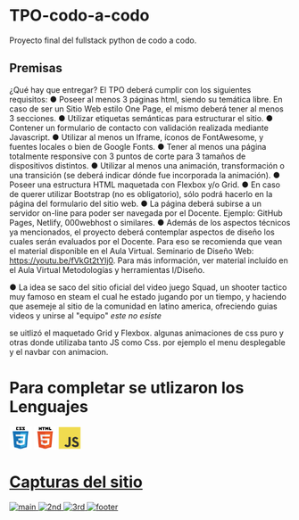# TPO-codo-a-codo
Proyecto final del fullstack python de codo a codo.

## Premisas ## 

¿Qué hay que entregar?
  El TPO deberá cumplir con los siguientes requisitos:
     ● Poseer al menos 3 páginas html, siendo su temática libre. En caso de ser un Sitio Web estilo
  One Page, el mismo deberá tener al menos 3 secciones.
     ● Utilizar etiquetas semánticas para estructurar el sitio.
     ● Contener un formulario de contacto con validación realizada mediante Javascript.
     ● Utilizar al menos un Iframe, íconos de FontAwesome, y fuentes locales o bien de Google
        Fonts.
     ● Tener al menos una página totalmente responsive con 3 puntos de corte para 3 tamaños de
        dispositivos distintos.
     ● Utilizar al menos una animación, transformación o una transición (se deberá indicar dónde
        fue incorporada la animación).
     ● Poseer una estructura HTML maquetada con Flexbox y/o Grid.
     ● En caso de querer utilizar Bootstrap (no es obligatorio), sólo podrá hacerlo en la página del
        formulario del sitio web.
     ● La página deberá subirse a un servidor on-line para poder ser navegada por el Docente.
        Ejemplo: GitHub Pages, Netlify, 000webhost o similares.
     ● Además de los aspectos técnicos ya mencionados, el proyecto deberá contemplar aspectos
        de diseño los cuales serán evaluados por el Docente. Para eso se recomienda que vean el
        material disponible en el Aula Virtual. Seminario de Diseño Web:
        https://youtu.be/fVkGt2tYIj0. Para más información, ver material incluído en el Aula Virtual
        Metodologías y herramientas I/Diseño.
      
      
   ● La idea se saco del sitio oficial del video juego Squad, un shooter tactico muy famoso en steam el cual he estado jugando por un tiempo, y haciendo que asemeje
   al sitio de la comunidad en latino america, ofreciendo guias videos y unirse al "equipo" *este no esiste* 
    
   se uitlizó el maquetado Grid y Flexbox. algunas animaciones de css puro y otras donde utilizaba tanto JS como Css. por ejemplo el menu desplegable y el navbar con animacion.
   
   
   # Para completar se utlizaron los Lenguajes # 
   
   <img src="https://raw.githubusercontent.com/devicons/devicon/master/icons/css3/css3-original-wordmark.svg" alt="css3" width="40" height="40"/> <img src="https://raw.githubusercontent.com/devicons/devicon/master/icons/html5/html5-original-wordmark.svg" alt="html5" width="40" height="40"/> </a> <a href="https://developer.mozilla.org/en-US/docs/Web/JavaScript" target="_blank" rel="noreferrer"> <img src="https://raw.githubusercontent.com/devicons/devicon/master/icons/javascript/javascript-original.svg" alt="javascript" width="40" height="40"/> </a> <a href="https://www.postgresql.org" target="_blank" rel="noreferrer">
    
   # Capturas del sitio #
        
  ![main](https://user-images.githubusercontent.com/28113791/174157661-f82d12ad-2838-4c1d-bd08-d6069149a983.png)
  ![2nd](https://user-images.githubusercontent.com/28113791/174157932-97d2addd-7971-4db5-86e7-daf2fadd264d.png)
  ![3rd](https://user-images.githubusercontent.com/28113791/174157943-76a462ea-bf4f-4107-914d-a06ae199d027.png)
  ![footer](https://user-images.githubusercontent.com/28113791/174157926-60430758-c25f-40f9-8574-b9bfa68ed144.png)

